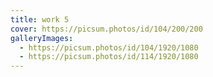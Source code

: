 ```yaml
---
title: work 5
cover: https://picsum.photos/id/104/200/200
galleryImages:
  - https://picsum.photos/id/104/1920/1080
  - https://picsum.photos/id/114/1920/1080
---
```

